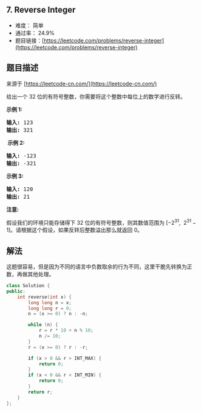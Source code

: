 ## 7. Reverse Integer

- 难度： 简单
- 通过率： 24.9%
- 题目链接：[https://leetcode.com/problems/reverse-integer](https://leetcode.com/problems/reverse-integer)


## 题目描述

来源于 [https://leetcode-cn.com/](https://leetcode-cn.com/)

<p>给出一个 32 位的有符号整数，你需要将这个整数中每位上的数字进行反转。</p>

<p><strong>示例&nbsp;1:</strong></p>

<pre><strong>输入:</strong> 123
<strong>输出:</strong> 321
</pre>

<p><strong>&nbsp;示例 2:</strong></p>

<pre><strong>输入:</strong> -123
<strong>输出:</strong> -321
</pre>

<p><strong>示例 3:</strong></p>

<pre><strong>输入:</strong> 120
<strong>输出:</strong> 21
</pre>

<p><strong>注意:</strong></p>

<p>假设我们的环境只能存储得下 32 位的有符号整数，则其数值范围为&nbsp;[&minus;2<sup>31</sup>,&nbsp; 2<sup>31&nbsp;</sup>&minus; 1]。请根据这个假设，如果反转后整数溢出那么就返回 0。</p>



## 解法

这题很容易，但是因为不同的语言中负数取余的行为不同，这里干脆先转换为正数，再做其他处理。

```c++
class Solution {
public:
    int reverse(int x) {
        long long n = x;
        long long r = 0;
        n = (x >= 0) ? n : -n;

        while (n) {
            r = r * 10 + n % 10;
            n /= 10;
        }
        r = (x >= 0) ? r : -r;

        if (x > 0 && r > INT_MAX) {
            return 0;
        }
        if (x < 0 && r < INT_MIN) {
            return 0;
        }
        return r;
    }
};
```
